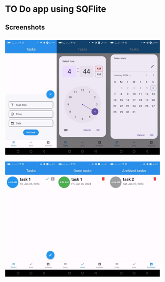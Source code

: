 # TO Do app using SQFlite

## Screenshots
![Alt text](screenshots/1.jpg)
-----------------
![Alt text](screenshots/2.jpg)